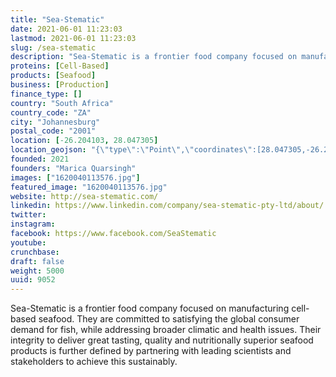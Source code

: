 ```yaml
---
title: "Sea-Stematic"
date: 2021-06-01 11:23:03
lastmod: 2021-06-01 11:23:03
slug: /sea-stematic
description: "Sea-Stematic is a frontier food company focused on manufacturing cell-based seafood. They are committed to satisfying the global consumer demand for fish, while addressing broader climatic and health issues. Their integrity to deliver great tasting, quality and nutritionally superior seafood products is further defined by partnering with leading scientists and stakeholders to achieve this sustainably."
proteins: [Cell-Based]
products: [Seafood]
business: [Production]
finance_type: []
country: "South Africa"
country_code: "ZA"
city: "Johannesburg"
postal_code: "2001"
location: [-26.204103, 28.047305]
location_geojson: "{\"type\":\"Point\",\"coordinates\":[28.047305,-26.204103]}"
founded: 2021
founders: "Marica Quarsingh"
images: ["1620040113576.jpg"]
featured_image: "1620040113576.jpg"
website: http://sea-stematic.com/
linkedin: https://www.linkedin.com/company/sea-stematic-pty-ltd/about/
twitter: 
instagram: 
facebook: https://www.facebook.com/SeaStematic
youtube: 
crunchbase: 
draft: false
weight: 5000
uuid: 9052
---
```

Sea-Stematic is a frontier food company focused on manufacturing cell-based seafood. They are committed to satisfying the global consumer demand for fish, while addressing broader climatic and health issues. Their integrity to deliver great tasting, quality and nutritionally superior seafood products is further defined by partnering with leading scientists and stakeholders to achieve this sustainably.
